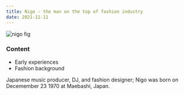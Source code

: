 ```yaml
---
title: Nigo - the man on the top of fashion industry
date: 2021-11-11
---
```


![nigo fig](https://www.famousfashiondesigners.org/images/nigo.jpg)

### Content
* Early experiences
* Fashion background

Japanese music producer, DJ, and fashion designer; Nigo was born on Decemember 23 1970 at Maebashi, Japan. 
